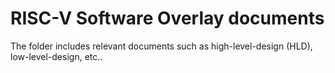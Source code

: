 # RISC-V Software Overlay documents  

The folder includes relevant documents such as high-level-design (HLD), low-level-design, etc.. 
